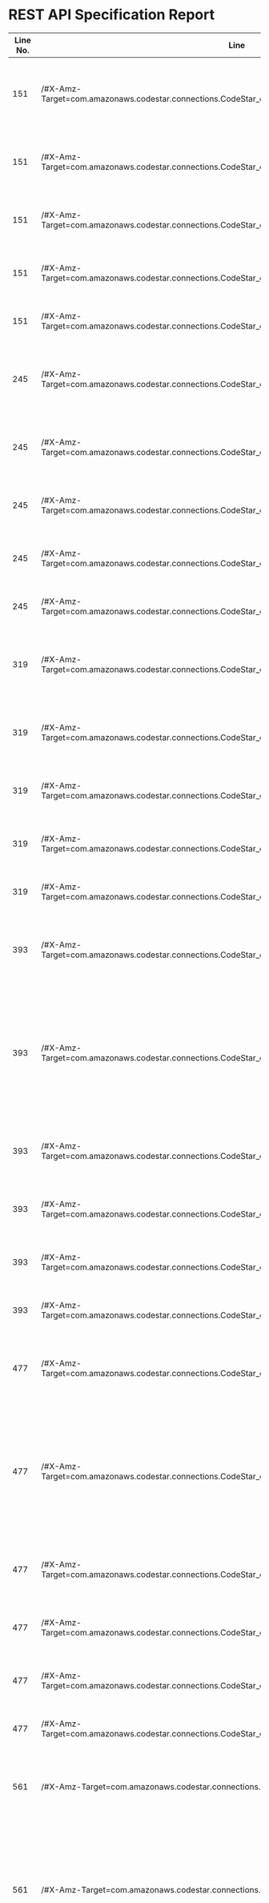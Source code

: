 REST API Specification Report
=============================
| Line No. | Line                                                                                                | Rule Violated                                                                           | Category | Severity | Rule Type       | Software Quality Attributes               | Improvement Suggestion                                                                                                                                |
| -------- | --------------------------------------------------------------------------------------------------- | --------------------------------------------------------------------------------------- | -------- | -------- | --------------- | ----------------------------------------- | ----------------------------------------------------------------------------------------------------------------------------------------------------- |
| 151      | /#X-Amz-Target=com.amazonaws.codestar.connections.CodeStar_connections_20191201.CreateConnection    | 401 ("Unauthorized") must be used when there is a problem with the client's credentials | HTTP     | CRITICAL | STATIC, DYNAMIC | COMPATIBILITY, MAINTAINABILITY, USABILITY | Provide the 401 response in the definition of the path in the operation (here: POST)                                                                  |
| 151      | /#X-Amz-Target=com.amazonaws.codestar.connections.CodeStar_connections_20191201.CreateConnection    | Forward slash separator (/) must be used to indicate a hierarchical relationship        | URIS     | CRITICAL | STATIC          | MAINTAINABILITY                           | remove any '#' and '?' from the path                                                                                                                  |
| 151      | /#X-Amz-Target=com.amazonaws.codestar.connections.CodeStar_connections_20191201.CreateConnection    | Hyphens (-) should be used to improve the readability of URIs                           | URIS     | ERROR    | STATIC          | COMPATIBILITY, MAINTAINABILITY            | Use hyphens to improve the readability of the segments                                                                                                |
| 151      | /#X-Amz-Target=com.amazonaws.codestar.connections.CodeStar_connections_20191201.CreateConnection    | Lowercase letters should be preferred in URI paths                                      | URIS     | ERROR    | STATIC          | COMPATIBILITY, MAINTAINABILITY            | Change uppercase letters to lowercase letters                                                                                                         |
| 151      | /#X-Amz-Target=com.amazonaws.codestar.connections.CodeStar_connections_20191201.CreateConnection    | Underscores (_) should not be used in URI                                               | URIS     | ERROR    | STATIC          | MAINTAINABILITY                           | Use hyphens (-) instead of underscores (_)                                                                                                            |
| 245      | /#X-Amz-Target=com.amazonaws.codestar.connections.CodeStar_connections_20191201.CreateHost          | 401 ("Unauthorized") must be used when there is a problem with the client's credentials | HTTP     | CRITICAL | STATIC, DYNAMIC | COMPATIBILITY, MAINTAINABILITY, USABILITY | Provide the 401 response in the definition of the path in the operation (here: POST)                                                                  |
| 245      | /#X-Amz-Target=com.amazonaws.codestar.connections.CodeStar_connections_20191201.CreateHost          | Forward slash separator (/) must be used to indicate a hierarchical relationship        | URIS     | CRITICAL | STATIC          | MAINTAINABILITY                           | remove any '#' and '?' from the path                                                                                                                  |
| 245      | /#X-Amz-Target=com.amazonaws.codestar.connections.CodeStar_connections_20191201.CreateHost          | Hyphens (-) should be used to improve the readability of URIs                           | URIS     | ERROR    | STATIC          | COMPATIBILITY, MAINTAINABILITY            | Use hyphens to improve the readability of the segments                                                                                                |
| 245      | /#X-Amz-Target=com.amazonaws.codestar.connections.CodeStar_connections_20191201.CreateHost          | Lowercase letters should be preferred in URI paths                                      | URIS     | ERROR    | STATIC          | COMPATIBILITY, MAINTAINABILITY            | Change uppercase letters to lowercase letters                                                                                                         |
| 245      | /#X-Amz-Target=com.amazonaws.codestar.connections.CodeStar_connections_20191201.CreateHost          | Underscores (_) should not be used in URI                                               | URIS     | ERROR    | STATIC          | MAINTAINABILITY                           | Use hyphens (-) instead of underscores (_)                                                                                                            |
| 319      | /#X-Amz-Target=com.amazonaws.codestar.connections.CodeStar_connections_20191201.DeleteConnection    | 401 ("Unauthorized") must be used when there is a problem with the client's credentials | HTTP     | CRITICAL | STATIC, DYNAMIC | COMPATIBILITY, MAINTAINABILITY, USABILITY | Provide the 401 response in the definition of the path in the operation (here: POST)                                                                  |
| 319      | /#X-Amz-Target=com.amazonaws.codestar.connections.CodeStar_connections_20191201.DeleteConnection    | Forward slash separator (/) must be used to indicate a hierarchical relationship        | URIS     | CRITICAL | STATIC          | MAINTAINABILITY                           | remove any '#' and '?' from the path                                                                                                                  |
| 319      | /#X-Amz-Target=com.amazonaws.codestar.connections.CodeStar_connections_20191201.DeleteConnection    | Hyphens (-) should be used to improve the readability of URIs                           | URIS     | ERROR    | STATIC          | COMPATIBILITY, MAINTAINABILITY            | Use hyphens to improve the readability of the segments                                                                                                |
| 319      | /#X-Amz-Target=com.amazonaws.codestar.connections.CodeStar_connections_20191201.DeleteConnection    | Lowercase letters should be preferred in URI paths                                      | URIS     | ERROR    | STATIC          | COMPATIBILITY, MAINTAINABILITY            | Change uppercase letters to lowercase letters                                                                                                         |
| 319      | /#X-Amz-Target=com.amazonaws.codestar.connections.CodeStar_connections_20191201.DeleteConnection    | Underscores (_) should not be used in URI                                               | URIS     | ERROR    | STATIC          | MAINTAINABILITY                           | Use hyphens (-) instead of underscores (_)                                                                                                            |
| 393      | /#X-Amz-Target=com.amazonaws.codestar.connections.CodeStar_connections_20191201.DeleteHost          | 401 ("Unauthorized") must be used when there is a problem with the client's credentials | HTTP     | CRITICAL | STATIC, DYNAMIC | COMPATIBILITY, MAINTAINABILITY, USABILITY | Provide the 401 response in the definition of the path in the operation (here: POST)                                                                  |
| 393      | /#X-Amz-Target=com.amazonaws.codestar.connections.CodeStar_connections_20191201.DeleteHost          | Description of request should match with the type of the request.                       | META     | WARNING  | STATIC          | MAINTAINABILITY                           | POST must be used to create a new resource in a collection or to execute controllers and not for other purposes The request should be of type: DELETE |
| 393      | /#X-Amz-Target=com.amazonaws.codestar.connections.CodeStar_connections_20191201.DeleteHost          | Forward slash separator (/) must be used to indicate a hierarchical relationship        | URIS     | CRITICAL | STATIC          | MAINTAINABILITY                           | remove any '#' and '?' from the path                                                                                                                  |
| 393      | /#X-Amz-Target=com.amazonaws.codestar.connections.CodeStar_connections_20191201.DeleteHost          | Hyphens (-) should be used to improve the readability of URIs                           | URIS     | ERROR    | STATIC          | COMPATIBILITY, MAINTAINABILITY            | Use hyphens to improve the readability of the segments                                                                                                |
| 393      | /#X-Amz-Target=com.amazonaws.codestar.connections.CodeStar_connections_20191201.DeleteHost          | Lowercase letters should be preferred in URI paths                                      | URIS     | ERROR    | STATIC          | COMPATIBILITY, MAINTAINABILITY            | Change uppercase letters to lowercase letters                                                                                                         |
| 393      | /#X-Amz-Target=com.amazonaws.codestar.connections.CodeStar_connections_20191201.DeleteHost          | Underscores (_) should not be used in URI                                               | URIS     | ERROR    | STATIC          | MAINTAINABILITY                           | Use hyphens (-) instead of underscores (_)                                                                                                            |
| 477      | /#X-Amz-Target=com.amazonaws.codestar.connections.CodeStar_connections_20191201.GetConnection       | 401 ("Unauthorized") must be used when there is a problem with the client's credentials | HTTP     | CRITICAL | STATIC, DYNAMIC | COMPATIBILITY, MAINTAINABILITY, USABILITY | Provide the 401 response in the definition of the path in the operation (here: POST)                                                                  |
| 477      | /#X-Amz-Target=com.amazonaws.codestar.connections.CodeStar_connections_20191201.GetConnection       | Description of request should match with the type of the request.                       | META     | WARNING  | STATIC          | MAINTAINABILITY                           | POST must be used to create a new resource in a collection or to execute controllers and not for other purposes The request should be of type: GET    |
| 477      | /#X-Amz-Target=com.amazonaws.codestar.connections.CodeStar_connections_20191201.GetConnection       | Forward slash separator (/) must be used to indicate a hierarchical relationship        | URIS     | CRITICAL | STATIC          | MAINTAINABILITY                           | remove any '#' and '?' from the path                                                                                                                  |
| 477      | /#X-Amz-Target=com.amazonaws.codestar.connections.CodeStar_connections_20191201.GetConnection       | Hyphens (-) should be used to improve the readability of URIs                           | URIS     | ERROR    | STATIC          | COMPATIBILITY, MAINTAINABILITY            | Use hyphens to improve the readability of the segments                                                                                                |
| 477      | /#X-Amz-Target=com.amazonaws.codestar.connections.CodeStar_connections_20191201.GetConnection       | Lowercase letters should be preferred in URI paths                                      | URIS     | ERROR    | STATIC          | COMPATIBILITY, MAINTAINABILITY            | Change uppercase letters to lowercase letters                                                                                                         |
| 477      | /#X-Amz-Target=com.amazonaws.codestar.connections.CodeStar_connections_20191201.GetConnection       | Underscores (_) should not be used in URI                                               | URIS     | ERROR    | STATIC          | MAINTAINABILITY                           | Use hyphens (-) instead of underscores (_)                                                                                                            |
| 561      | /#X-Amz-Target=com.amazonaws.codestar.connections.CodeStar_connections_20191201.GetHost             | 401 ("Unauthorized") must be used when there is a problem with the client's credentials | HTTP     | CRITICAL | STATIC, DYNAMIC | COMPATIBILITY, MAINTAINABILITY, USABILITY | Provide the 401 response in the definition of the path in the operation (here: POST)                                                                  |
| 561      | /#X-Amz-Target=com.amazonaws.codestar.connections.CodeStar_connections_20191201.GetHost             | Description of request should match with the type of the request.                       | META     | WARNING  | STATIC          | MAINTAINABILITY                           | POST must be used to create a new resource in a collection or to execute controllers and not for other purposes The request should be of type: GET    |
| 561      | /#X-Amz-Target=com.amazonaws.codestar.connections.CodeStar_connections_20191201.GetHost             | Forward slash separator (/) must be used to indicate a hierarchical relationship        | URIS     | CRITICAL | STATIC          | MAINTAINABILITY                           | remove any '#' and '?' from the path                                                                                                                  |
| 561      | /#X-Amz-Target=com.amazonaws.codestar.connections.CodeStar_connections_20191201.GetHost             | Hyphens (-) should be used to improve the readability of URIs                           | URIS     | ERROR    | STATIC          | COMPATIBILITY, MAINTAINABILITY            | Use hyphens to improve the readability of the segments                                                                                                |
| 561      | /#X-Amz-Target=com.amazonaws.codestar.connections.CodeStar_connections_20191201.GetHost             | Lowercase letters should be preferred in URI paths                                      | URIS     | ERROR    | STATIC          | COMPATIBILITY, MAINTAINABILITY            | Change uppercase letters to lowercase letters                                                                                                         |
| 561      | /#X-Amz-Target=com.amazonaws.codestar.connections.CodeStar_connections_20191201.GetHost             | Underscores (_) should not be used in URI                                               | URIS     | ERROR    | STATIC          | MAINTAINABILITY                           | Use hyphens (-) instead of underscores (_)                                                                                                            |
| 645      | /#X-Amz-Target=com.amazonaws.codestar.connections.CodeStar_connections_20191201.ListConnections     | 401 ("Unauthorized") must be used when there is a problem with the client's credentials | HTTP     | CRITICAL | STATIC, DYNAMIC | COMPATIBILITY, MAINTAINABILITY, USABILITY | Provide the 401 response in the definition of the path in the operation (here: POST)                                                                  |
| 645      | /#X-Amz-Target=com.amazonaws.codestar.connections.CodeStar_connections_20191201.ListConnections     | Forward slash separator (/) must be used to indicate a hierarchical relationship        | URIS     | CRITICAL | STATIC          | MAINTAINABILITY                           | remove any '#' and '?' from the path                                                                                                                  |
| 645      | /#X-Amz-Target=com.amazonaws.codestar.connections.CodeStar_connections_20191201.ListConnections     | Hyphens (-) should be used to improve the readability of URIs                           | URIS     | ERROR    | STATIC          | COMPATIBILITY, MAINTAINABILITY            | Use hyphens to improve the readability of the segments                                                                                                |
| 645      | /#X-Amz-Target=com.amazonaws.codestar.connections.CodeStar_connections_20191201.ListConnections     | Lowercase letters should be preferred in URI paths                                      | URIS     | ERROR    | STATIC          | COMPATIBILITY, MAINTAINABILITY            | Change uppercase letters to lowercase letters                                                                                                         |
| 645      | /#X-Amz-Target=com.amazonaws.codestar.connections.CodeStar_connections_20191201.ListConnections     | Underscores (_) should not be used in URI                                               | URIS     | ERROR    | STATIC          | MAINTAINABILITY                           | Use hyphens (-) instead of underscores (_)                                                                                                            |
| 727      | /#X-Amz-Target=com.amazonaws.codestar.connections.CodeStar_connections_20191201.ListHosts           | 401 ("Unauthorized") must be used when there is a problem with the client's credentials | HTTP     | CRITICAL | STATIC, DYNAMIC | COMPATIBILITY, MAINTAINABILITY, USABILITY | Provide the 401 response in the definition of the path in the operation (here: POST)                                                                  |
| 727      | /#X-Amz-Target=com.amazonaws.codestar.connections.CodeStar_connections_20191201.ListHosts           | Description of request should match with the type of the request.                       | META     | WARNING  | STATIC          | MAINTAINABILITY                           | POST must be used to create a new resource in a collection or to execute controllers and not for other purposes The request should be of type: GET    |
| 727      | /#X-Amz-Target=com.amazonaws.codestar.connections.CodeStar_connections_20191201.ListHosts           | Forward slash separator (/) must be used to indicate a hierarchical relationship        | URIS     | CRITICAL | STATIC          | MAINTAINABILITY                           | remove any '#' and '?' from the path                                                                                                                  |
| 727      | /#X-Amz-Target=com.amazonaws.codestar.connections.CodeStar_connections_20191201.ListHosts           | Hyphens (-) should be used to improve the readability of URIs                           | URIS     | ERROR    | STATIC          | COMPATIBILITY, MAINTAINABILITY            | Use hyphens to improve the readability of the segments                                                                                                |
| 727      | /#X-Amz-Target=com.amazonaws.codestar.connections.CodeStar_connections_20191201.ListHosts           | Lowercase letters should be preferred in URI paths                                      | URIS     | ERROR    | STATIC          | COMPATIBILITY, MAINTAINABILITY            | Change uppercase letters to lowercase letters                                                                                                         |
| 727      | /#X-Amz-Target=com.amazonaws.codestar.connections.CodeStar_connections_20191201.ListHosts           | Underscores (_) should not be used in URI                                               | URIS     | ERROR    | STATIC          | MAINTAINABILITY                           | Use hyphens (-) instead of underscores (_)                                                                                                            |
| 809      | /#X-Amz-Target=com.amazonaws.codestar.connections.CodeStar_connections_20191201.ListTagsForResource | 401 ("Unauthorized") must be used when there is a problem with the client's credentials | HTTP     | CRITICAL | STATIC, DYNAMIC | COMPATIBILITY, MAINTAINABILITY, USABILITY | Provide the 401 response in the definition of the path in the operation (here: POST)                                                                  |
| 809      | /#X-Amz-Target=com.amazonaws.codestar.connections.CodeStar_connections_20191201.ListTagsForResource | Description of request should match with the type of the request.                       | META     | WARNING  | STATIC          | MAINTAINABILITY                           | POST must be used to create a new resource in a collection or to execute controllers and not for other purposes The request should be of type: GET    |
| 809      | /#X-Amz-Target=com.amazonaws.codestar.connections.CodeStar_connections_20191201.ListTagsForResource | Forward slash separator (/) must be used to indicate a hierarchical relationship        | URIS     | CRITICAL | STATIC          | MAINTAINABILITY                           | remove any '#' and '?' from the path                                                                                                                  |
| 809      | /#X-Amz-Target=com.amazonaws.codestar.connections.CodeStar_connections_20191201.ListTagsForResource | Hyphens (-) should be used to improve the readability of URIs                           | URIS     | ERROR    | STATIC          | COMPATIBILITY, MAINTAINABILITY            | Use hyphens to improve the readability of the segments                                                                                                |
| 809      | /#X-Amz-Target=com.amazonaws.codestar.connections.CodeStar_connections_20191201.ListTagsForResource | Lowercase letters should be preferred in URI paths                                      | URIS     | ERROR    | STATIC          | COMPATIBILITY, MAINTAINABILITY            | Change uppercase letters to lowercase letters                                                                                                         |
| 809      | /#X-Amz-Target=com.amazonaws.codestar.connections.CodeStar_connections_20191201.ListTagsForResource | Underscores (_) should not be used in URI                                               | URIS     | ERROR    | STATIC          | MAINTAINABILITY                           | Use hyphens (-) instead of underscores (_)                                                                                                            |
| 883      | /#X-Amz-Target=com.amazonaws.codestar.connections.CodeStar_connections_20191201.TagResource         | 401 ("Unauthorized") must be used when there is a problem with the client's credentials | HTTP     | CRITICAL | STATIC, DYNAMIC | COMPATIBILITY, MAINTAINABILITY, USABILITY | Provide the 401 response in the definition of the path in the operation (here: POST)                                                                  |
| 883      | /#X-Amz-Target=com.amazonaws.codestar.connections.CodeStar_connections_20191201.TagResource         | Forward slash separator (/) must be used to indicate a hierarchical relationship        | URIS     | CRITICAL | STATIC          | MAINTAINABILITY                           | remove any '#' and '?' from the path                                                                                                                  |
| 883      | /#X-Amz-Target=com.amazonaws.codestar.connections.CodeStar_connections_20191201.TagResource         | Hyphens (-) should be used to improve the readability of URIs                           | URIS     | ERROR    | STATIC          | COMPATIBILITY, MAINTAINABILITY            | Use hyphens to improve the readability of the segments                                                                                                |
| 883      | /#X-Amz-Target=com.amazonaws.codestar.connections.CodeStar_connections_20191201.TagResource         | Lowercase letters should be preferred in URI paths                                      | URIS     | ERROR    | STATIC          | COMPATIBILITY, MAINTAINABILITY            | Change uppercase letters to lowercase letters                                                                                                         |
| 883      | /#X-Amz-Target=com.amazonaws.codestar.connections.CodeStar_connections_20191201.TagResource         | Underscores (_) should not be used in URI                                               | URIS     | ERROR    | STATIC          | MAINTAINABILITY                           | Use hyphens (-) instead of underscores (_)                                                                                                            |
| 967      | /#X-Amz-Target=com.amazonaws.codestar.connections.CodeStar_connections_20191201.UntagResource       | 401 ("Unauthorized") must be used when there is a problem with the client's credentials | HTTP     | CRITICAL | STATIC, DYNAMIC | COMPATIBILITY, MAINTAINABILITY, USABILITY | Provide the 401 response in the definition of the path in the operation (here: POST)                                                                  |
| 967      | /#X-Amz-Target=com.amazonaws.codestar.connections.CodeStar_connections_20191201.UntagResource       | Description of request should match with the type of the request.                       | META     | WARNING  | STATIC          | MAINTAINABILITY                           | POST must be used to create a new resource in a collection or to execute controllers and not for other purposes The request should be of type: DELETE |
| 967      | /#X-Amz-Target=com.amazonaws.codestar.connections.CodeStar_connections_20191201.UntagResource       | Forward slash separator (/) must be used to indicate a hierarchical relationship        | URIS     | CRITICAL | STATIC          | MAINTAINABILITY                           | remove any '#' and '?' from the path                                                                                                                  |
| 967      | /#X-Amz-Target=com.amazonaws.codestar.connections.CodeStar_connections_20191201.UntagResource       | Hyphens (-) should be used to improve the readability of URIs                           | URIS     | ERROR    | STATIC          | COMPATIBILITY, MAINTAINABILITY            | Use hyphens to improve the readability of the segments                                                                                                |
| 967      | /#X-Amz-Target=com.amazonaws.codestar.connections.CodeStar_connections_20191201.UntagResource       | Lowercase letters should be preferred in URI paths                                      | URIS     | ERROR    | STATIC          | COMPATIBILITY, MAINTAINABILITY            | Change uppercase letters to lowercase letters                                                                                                         |
| 967      | /#X-Amz-Target=com.amazonaws.codestar.connections.CodeStar_connections_20191201.UntagResource       | Underscores (_) should not be used in URI                                               | URIS     | ERROR    | STATIC          | MAINTAINABILITY                           | Use hyphens (-) instead of underscores (_)                                                                                                            |
| 1041     | /#X-Amz-Target=com.amazonaws.codestar.connections.CodeStar_connections_20191201.UpdateHost          | 401 ("Unauthorized") must be used when there is a problem with the client's credentials | HTTP     | CRITICAL | STATIC, DYNAMIC | COMPATIBILITY, MAINTAINABILITY, USABILITY | Provide the 401 response in the definition of the path in the operation (here: POST)                                                                  |
| 1041     | /#X-Amz-Target=com.amazonaws.codestar.connections.CodeStar_connections_20191201.UpdateHost          | Forward slash separator (/) must be used to indicate a hierarchical relationship        | URIS     | CRITICAL | STATIC          | MAINTAINABILITY                           | remove any '#' and '?' from the path                                                                                                                  |
| 1041     | /#X-Amz-Target=com.amazonaws.codestar.connections.CodeStar_connections_20191201.UpdateHost          | Hyphens (-) should be used to improve the readability of URIs                           | URIS     | ERROR    | STATIC          | COMPATIBILITY, MAINTAINABILITY            | Use hyphens to improve the readability of the segments                                                                                                |
| 1041     | /#X-Amz-Target=com.amazonaws.codestar.connections.CodeStar_connections_20191201.UpdateHost          | Lowercase letters should be preferred in URI paths                                      | URIS     | ERROR    | STATIC          | COMPATIBILITY, MAINTAINABILITY            | Change uppercase letters to lowercase letters                                                                                                         |
| 1041     | /#X-Amz-Target=com.amazonaws.codestar.connections.CodeStar_connections_20191201.UpdateHost          | Underscores (_) should not be used in URI                                               | URIS     | ERROR    | STATIC          | MAINTAINABILITY                           | Use hyphens (-) instead of underscores (_)                                                                                                            |